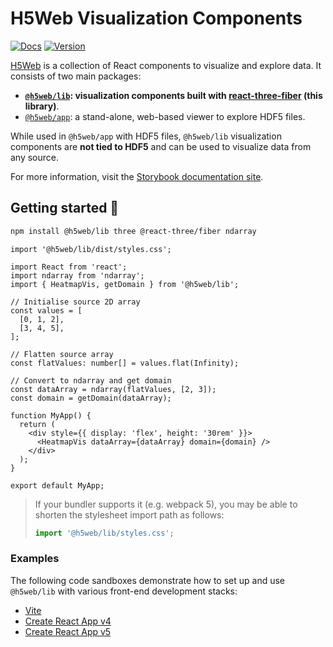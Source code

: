 # H5Web Visualization Components

[![Docs](https://img.shields.io/website?down_message=offline&label=docs&up_message=online&url=https%3A%2F%2Fh5web-docs.panosc.eu%2F)](https://h5web-docs.panosc.eu/)
[![Version](https://img.shields.io/npm/v/@h5web/lib)](https://www.npmjs.com/package/@h5web/lib)

[H5Web](https://github.com/silx-kit/h5web) is a collection of React components
to visualize and explore data. It consists of two main packages:

- **[`@h5web/lib`](https://www.npmjs.com/package/@h5web/lib): visualization
  components built with
  [react-three-fiber](https://github.com/react-spring/react-three-fiber) (this
  library)**.
- [`@h5web/app`](https://www.npmjs.com/package/@h5web/app): a stand-alone,
  web-based viewer to explore HDF5 files.

While used in `@h5web/app` with HDF5 files, `@h5web/lib` visualization
components are **not tied to HDF5** and can be used to visualize data from any
source.

For more information, visit the
[Storybook documentation site](https://h5web-docs.panosc.eu/).

## Getting started 🚀

```bash
npm install @h5web/lib three @react-three/fiber ndarray
```

```tsx
import '@h5web/lib/dist/styles.css';

import React from 'react';
import ndarray from 'ndarray';
import { HeatmapVis, getDomain } from '@h5web/lib';

// Initialise source 2D array
const values = [
  [0, 1, 2],
  [3, 4, 5],
];

// Flatten source array
const flatValues: number[] = values.flat(Infinity);

// Convert to ndarray and get domain
const dataArray = ndarray(flatValues, [2, 3]);
const domain = getDomain(dataArray);

function MyApp() {
  return (
    <div style={{ display: 'flex', height: '30rem' }}>
      <HeatmapVis dataArray={dataArray} domain={domain} />
    </div>
  );
}

export default MyApp;
```

> If your bundler supports it (e.g. webpack 5), you may be able to shorten the
> stylesheet import path as follows:
>
> ```ts
> import '@h5web/lib/styles.css';
> ```

### Examples

The following code sandboxes demonstrate how to set up and use `@h5web/lib` with
various front-end development stacks:

- [Vite](https://codesandbox.io/s/h5weblib-vite-xru04)
- [Create React App v4](https://codesandbox.io/s/h5weblib-cra-v4-2te48)
- [Create React App v5](https://codesandbox.io/s/h5weblib-cra-v5-nhznhh)
